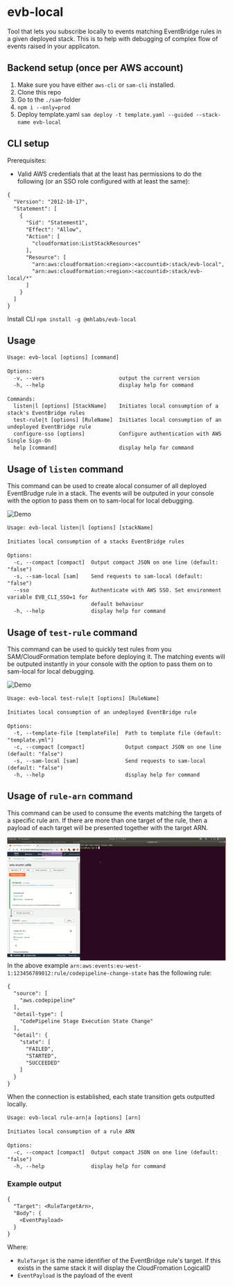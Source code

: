 # evb-local

Tool that lets you subscribe locally to events matching EventBridge rules in a given deployed stack. This is to help with debugging of complex flow of events raised in your applicaton.

## Backend setup (once per AWS account)
1. Make sure you have either `aws-cli` or `sam-cli` installed.
2. Clone this repo
3. Go to the `./sam`-folder
4. `npm i --only=prod`
5. Deploy template.yaml
   `sam deploy -t template.yaml --guided --stack-name evb-local`

## CLI setup

Prerequisites:
* Valid AWS credentials that at the least has permissions to do the following (or an SSO role configured with at least the same):
```
{
  "Version": "2012-10-17",
  "Statement": [
    {
      "Sid": "Statement1",
      "Effect": "Allow",
      "Action": [
        "cloudformation:ListStackResources"
      ],
      "Resource": [
        "arn:aws:cloudformation:<region>:<accountid>:stack/evb-local",
        "arn:aws:cloudformation:<region>:<accountid>:stack/evb-local/*"
      ]
    }
  ]
}
```

Install CLI
`npm install -g @mhlabs/evb-local`

## Usage
```
Usage: evb-local [options] [command]

Options:
  -v, --vers                        output the current version
  -h, --help                        display help for command

Commands:
  listen|l [options] [StackName]    Initiates local consumption of a stack's EventBridge rules
  test-rule|t [options] [RuleName]  Initiates local consumption of an undeployed EventBridge rule
  configure-sso [options]           Configure authentication with AWS Single Sign-On
  help [command]                    display help for command
```

## Usage of `listen` command
This command can be used to create alocal consumer of all deployed EventBrudge rule in a stack. The events will be outputed in your console with the option to pass them on to sam-local for local debugging.

![Demo](https://raw.githubusercontent.com/mhlabs/evb-local/master/demo.gif)

```
Usage: evb-local listen|l [options] [stackName]

Initiates local consumption of a stacks EventBridge rules

Options:
  -c, --compact [compact]  Output compact JSON on one line (default: "false")
  -s, --sam-local [sam]    Send requests to sam-local (default: "false")
  --sso                    Authenticate with AWS SSO. Set environment variable EVB_CLI_SSO=1 for
                           default behaviour
  -h, --help               display help for command
```

## Usage of `test-rule` command
This command can be used to quickly test rules from you SAM/CloudFormation template before deploying it. The matching events will be outputed instantly in your console with the option to pass them on to sam-local for local debugging.

![Demo](https://raw.githubusercontent.com/mhlabs/evb-local/master/demo2.gif)


```
Usage: evb-local test-rule|t [options] [RuleName]

Initiates local consumption of an undeployed EventBridge rule

Options:
  -t, --template-file [templateFile]  Path to template file (default: "template.yml")
  -c, --compact [compact]             Output compact JSON on one line (default: "false")
  -s, --sam-local [sam]               Send requests to sam-local (default: "false")
  -h, --help                          display help for command
```

## Usage of `rule-arn` command
This command can be used to consume the events matching the targets of a specific rule arn. If there are more than one target of the rule, then a payload of each target will be presented together with the target ARN.

![Demo](https://raw.githubusercontent.com/mhlabs/evb-local/master/demo3.gif)
In the above example `arn:aws:events:eu-west-1:123456789012:rule/codepipeline-change-state` has the following rule:
```
{
  "source": [
    "aws.codepipeline"
  ],
  "detail-type": [
    "CodePipeline Stage Execution State Change"
  ],
  "detail": {
    "state": [
      "FAILED",
      "STARTED",
      "SUCCEEDED"
    ]
  }
}
```
When the connection is established, each state transition gets outputted locally.


```
Usage: evb-local rule-arn|a [options] [arn]

Initiates local consumption of a rule ARN

Options:
  -c, --compact [compact]  Output compact JSON on one line (default: "false")
  -h, --help               display help for command
```

### Example output
```
{
  "Target": <RuleTargetArn>,
  "Body": {
    <EventPayload>
  }
}

```

Where:
* `RuleTarget` is the name identifier of the EventBridge rule's target. If this exists in the same stack it will display the CloudFromation LogicalID
* `EventPayload` is the payload of the event
